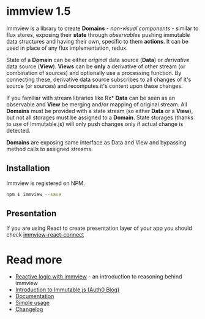 # immview 1.5

Immview is a library to create **Domains** - *non-visual components* - similar to flux stores, exposing their **state** through *observables* pushing immutable data structures and having their own, specific to them **actions**. It can be used in place of any flux implementation, redux.

State of a **Domain** can be either *original* data source (**Data**) or *derivative* data source (**View**). **Views** can be **only** a derivative of other stream (or combination of sources) and optionally use a processing function. By connecting these, derivative data source subscribes to all changes of it's source (or sources) and recomputes it's content upon these changes.

If you familiar with stream libraries like Rx\* **Data** can be seen as an observable and **View** be merging and/or mapping of original stream.
All **Domains** must be provided with a state stream (so either **Data** or a **View**), but not all storages must be assigned to a **Domain**.
State storages (thanks to use of Immutable.js) will only push changes only if actual change is detected.

**Domains** are exposing same interface as Data and View and bypassing method calls to assigned streams.

## Installation

Immview is registered on NPM.

```bash
npm i immview --save
```

## Presentation

If you are using React to create presentation layer of your app you should check [immview-react-connect](https://github.com/arturkulig/immview-react-connect)

# Read more
* [Reactive logic with immview](https://medium.com/@arturkulig/reactive-logic-with-immview-cf60ff06b7dc) - an introduction to reasoning behind immview
* [Introduction to Immutable.js (Auth0 Blog)](https://auth0.com/blog/2016/03/23/intro-to-immutable-js/)
* [Documentation](./docs.md)
* [Simple usage](./usage_simple.md)
* [Changelog](./changelog.md)
